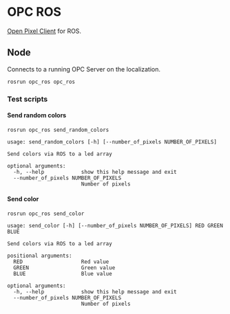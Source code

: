<!--
Copyright 2020 RUVU Robotics B.V.
-->

# OPC ROS

[Open Pixel Client](http://openpixelcontrol.org/) for ROS.

## Node

Connects to a running OPC Server on the localization.

```
rosrun opc_ros opc_ros
```

### Test scripts

#### Send random colors

```
rosrun opc_ros send_random_colors 
```

```
usage: send_random_colors [-h] [--number_of_pixels NUMBER_OF_PIXELS]

Send colors via ROS to a led array

optional arguments:
  -h, --help            show this help message and exit
  --number_of_pixels NUMBER_OF_PIXELS
                        Number of pixels
```

#### Send color

```
rosrun opc_ros send_color 
```

```
usage: send_color [-h] [--number_of_pixels NUMBER_OF_PIXELS] RED GREEN BLUE

Send colors via ROS to a led array

positional arguments:
  RED                   Red value
  GREEN                 Green value
  BLUE                  Blue value

optional arguments:
  -h, --help            show this help message and exit
  --number_of_pixels NUMBER_OF_PIXELS
                        Number of pixels
```